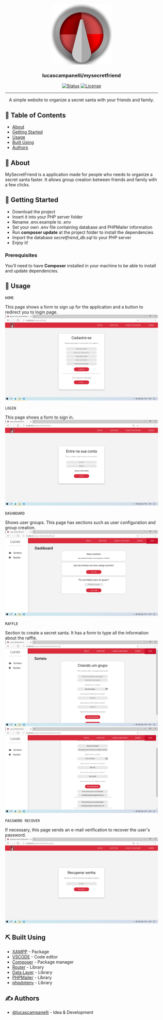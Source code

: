 <p align="center">
  <a href="" rel="noopener">
 <img width=200px height=200px src="https://github.com/lucascampanelli/MySecretFriend/blob/master/view/assets/images/logo.png?raw=true">
 </a>
</p>

<h3 align="center">lucascampanelli/mysecretfriend</h3>

<div align="center">

[![Status](https://img.shields.io/badge/status-active-success.svg)]()
[![License](https://img.shields.io/badge/license-MIT-blue.svg)](/LICENSE)

</div>

---

<p align="center"> A simple website to organize a secret santa with your friends and family.
    <br> 
</p>

## 📝 Table of Contents

- [About](#about)
- [Getting Started](#getting_started)
- [Usage](#usage)
- [Built Using](#built_using)
- [Authors](#authors)

## 🧐 About <a name = "about"></a>

MySecretFriend is a application made for people who needs to organize a secret santa faster.
It allows group creation between friends and family with a few clicks.

## 🏁 Getting Started <a name = "getting_started"></a>

<ul>
<li>Download the project</li>
<li>Insert it into your PHP server folder</li>
<li>Rename .env.example to .env</li>
<li>Set your own .env file containing database and PHPMailer information</li>
<li>Run <b>composer update</b> at the project folder to install the dependencies</li>
<li>Import the database <i>secretfriend_db.sql</i> to your PHP server</li>
<li>Enjoy it!</li>
</ul>

### Prerequisites

You'll need to have <b>Composer</b> installed in your machine to be able to install and update dependencies.

## 🎈 Usage <a name="usage"></a>
```
HOME
```
This page shows a form to sign up for the application and a button to redirect you to login page.
 <img src="https://github.com/lucascampanelli/MySecretFriend/blob/master/signupView.png?raw=true">
 <br>
```
LOGIN
```
This page shows a form to sign in.
 <img src="https://github.com/lucascampanelli/MySecretFriend/blob/master/loginView.png?raw=true">
 <br>
```
DASHBOARD
```
Shows user groups. This page has sections such as user configuration and group creation.
 <img src="https://github.com/lucascampanelli/MySecretFriend/blob/master/dashboardView.png?raw=true">
 <br>
```
RAFFLE
```
Section to create a secret santa. It has a form to type all the information about the raffle.
 <img src="https://github.com/lucascampanelli/MySecretFriend/blob/master/raffleView.png?raw=true">
 <img src="https://github.com/lucascampanelli/MySecretFriend/blob/master/raffleexampleView.png?raw=true">
 <br>
```
PASSWORD RECOVER
```
If necessary, this page sends an e-mail verification to recover the user's password.
 <img src="https://github.com/lucascampanelli/MySecretFriend/blob/master/passwdrecoverView.png?raw=true">
 <br>


## ⛏️ Built Using <a name = "built_using"></a>

- [XAMPP](https://www.apachefriends.org/pt_br/index.html) - Package
- [VSCODE](https://code.visualstudio.com/) - Code editor
- [Composer](https://getcomposer.org/) - Package manager
- [Router](https://github.com/robsonvleite/router) - Library
- [Data Layer](https://github.com/robsonvleite/datalayer) - Library
- [PHPMailer](https://github.com/PHPMailer/PHPMailer) - Library
- [phpdotenv](https://github.com/vlucas/phpdotenv) - Library

## ✍️ Authors <a name = "authors"></a>

- [@lucascampanelli](https://github.com/lucascampanelli) - Idea & Development

